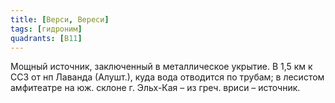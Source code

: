 ```yaml
---
title: [Верси, Вереси]
tags: [гидроним]
quadrants: [В11]
---
```


Мощный источник, заключенный в металлическое укрытие. В 1,5 км к ССЗ от нп
Лаванда (Алушт.), куда вода отводится по трубам; в лесистом амфитеатре на юж.
склоне г. Эльх-Кая – из греч. вриси – источник.
